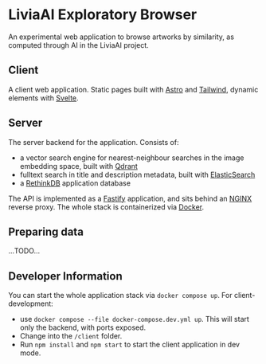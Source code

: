 # LiviaAI Exploratory Browser

An experimental web application to browse artworks by similarity, as computed through AI in the LiviaAI project.

## Client

A client web application. Static pages built with [Astro](https://astro.build/) and 
[Tailwind](https://tailwindui.com/), dynamic elements with [Svelte](https://svelte.dev/).

## Server

The server backend for the application. Consists of:

- a vector search engine for nearest-neighbour searches in the image embedding space, built with 
  [Qdrant](https://qdrant.tech/)
- fulltext search in title and description metadata, built with [ElasticSearch](https://www.elastic.co/)
- a [RethinkDB](https://rethinkdb.com/) application database

The API is implemented as a [Fastify](https://www.fastify.io/) application, and sits behind an 
[NGINX](https://www.nginx.com/) reverse proxy. The whole stack is containerized via [Docker](https://www.docker.com/).

## Preparing data

...TODO...

## Developer Information

You can start the whole application stack via `docker compose up`. For client-development: 

- use `docker compose --file docker-compose.dev.yml up`. This will start only the backend, with ports exposed.  
- Change into the `/client` folder.
- Run `npm install` and `npm start` to start the client application in dev mode.

